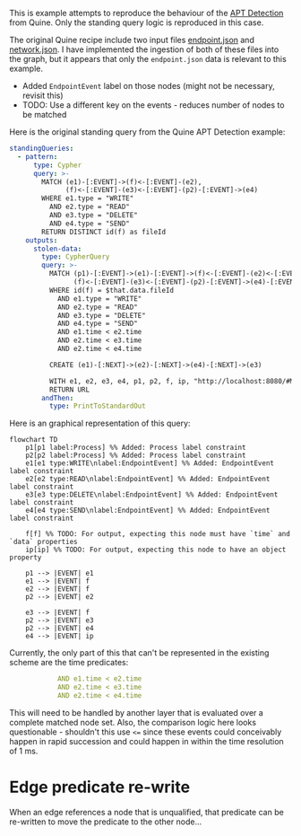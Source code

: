 
This is example attempts to reproduce the behaviour of the [APT Detection](https://quine.io/recipes/apt-detection) from Quine.
Only the standing query logic is reproduced in this case.

The original Quine recipe include two input files [endpoint.json](https://recipes.quine.io/apt-detection/endpoint-json)
and [network.json](https://recipes.quine.io/apt-detection/network-json). 
I have implemented the ingestion of both of these files into the graph, but it appears
that only the `endpoint.json` data is relevant to this example.

- Added `EndpointEvent` label on those nodes (might not be necessary, revisit this)
- TODO: Use a different key on the events - reduces number of nodes to be matched


Here is the original standing query from the Quine APT Detection example:
```yaml
standingQueries:
  - pattern:
      type: Cypher
      query: >-
        MATCH (e1)-[:EVENT]->(f)<-[:EVENT]-(e2), 
              (f)<-[:EVENT]-(e3)<-[:EVENT]-(p2)-[:EVENT]->(e4)
        WHERE e1.type = "WRITE"
          AND e2.type = "READ"
          AND e3.type = "DELETE"
          AND e4.type = "SEND"
        RETURN DISTINCT id(f) as fileId
    outputs:
      stolen-data:
        type: CypherQuery
        query: >-
          MATCH (p1)-[:EVENT]->(e1)-[:EVENT]->(f)<-[:EVENT]-(e2)<-[:EVENT]-(p2), 
                (f)<-[:EVENT]-(e3)<-[:EVENT]-(p2)-[:EVENT]->(e4)-[:EVENT]->(ip)
          WHERE id(f) = $that.data.fileId
            AND e1.type = "WRITE"
            AND e2.type = "READ"
            AND e3.type = "DELETE"
            AND e4.type = "SEND"
            AND e1.time < e2.time
            AND e2.time < e3.time
            AND e2.time < e4.time

          CREATE (e1)-[:NEXT]->(e2)-[:NEXT]->(e4)-[:NEXT]->(e3)

          WITH e1, e2, e3, e4, p1, p2, f, ip, "http://localhost:8080/#MATCH" + text.urlencode(" (e1),(e2),(e3),(e4),(p1),(p2),(f),(ip) WHERE id(p1)='"+strId(p1)+"' AND id(e1)='"+strId(e1)+"' AND id(f)='"+strId(f)+"' AND id(e2)='"+strId(e2)+"' AND id(p2)='"+strId(p2)+"' AND id(e3)='"+strId(e3)+"' AND id(e4)='"+strId(e4)+"' AND id(ip)='"+strId(ip)+"' RETURN e1, e2, e3, e4, p1, p2, f, ip") as URL
          RETURN URL
        andThen:
          type: PrintToStandardOut
```

Here is an graphical representation of this query:
```mermaid
flowchart TD
    p1[p1 label:Process] %% Added: Process label constraint
    p2[p2 label:Process] %% Added: Process label constraint
    e1[e1 type:WRITE\nlabel:EndpointEvent] %% Added: EndpointEvent label constraint
    e2[e2 type:READ\nlabel:EndpointEvent] %% Added: EndpointEvent label constraint
    e3[e3 type:DELETE\nlabel:EndpointEvent] %% Added: EndpointEvent label constraint
    e4[e4 type:SEND\nlabel:EndpointEvent] %% Added: EndpointEvent label constraint
    
    f[f] %% TODO: For output, expecting this node must have `time` and `data` properties
    ip[ip] %% TODO: For output, expecting this node to have an object property

    p1 --> |EVENT| e1
    e1 --> |EVENT| f
    e2 --> |EVENT| f
    p2 --> |EVENT| e2

    e3 --> |EVENT| f
    p2 --> |EVENT| e3
    p2 --> |EVENT| e4
    e4 --> |EVENT| ip
```

Currently, the only part of this that can't be represented in the existing scheme are the
time predicates:

```yaml
            AND e1.time < e2.time
            AND e2.time < e3.time
            AND e2.time < e4.time
```

This will need to be handled by another layer that is evaluated over a complete matched node set.
Also, the comparison logic here looks questionable - shouldn't this use `<=` since these events
could conceivably happen in rapid succession and could happen in within the time resolution of 1 ms.

# Edge predicate re-write

When an edge references a node that is unqualified, that predicate can be re-written
to move the predicate to the other node...